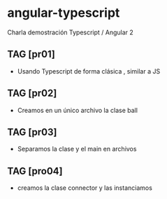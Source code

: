 # angular-typescript
Charla demostración Typescript / Angular 2


TAG [pr01]
----------
* Usando Typescript de forma clásica , similar a JS

TAG [pr02]
----------
* Creamos en un único archivo la clase ball 


TAG [pr03]
----------
* Separamos la clase y el main en archivos 



TAG [pro04]
-----------
* creamos la clase  connector y las instanciamos





